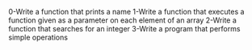 0-Write a function that prints a name
1-Write a function that executes a function given as a parameter on each element of an array
2-Write a function that searches for an integer
3-Write a program that performs simple operations

